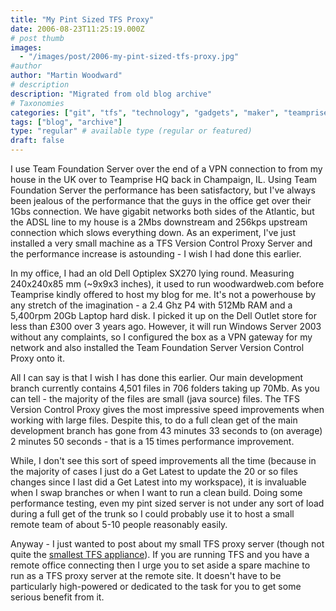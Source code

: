 ```yaml
---
title: "My Pint Sized TFS Proxy"
date: 2006-08-23T11:25:19.000Z
# post thumb
images:
  - "/images/post/2006-my-pint-sized-tfs-proxy.jpg"
#author
author: "Martin Woodward"
# description
description: "Migrated from old blog archive"
# Taxonomies
categories: ["git", "tfs", "technology", "gadgets", "maker", "teamprise", "web", "podcast"]
tags: ["blog", "archive"]
type: "regular" # available type (regular or featured)
draft: false
---
```

[](http://www.woodwardweb.com/WindowsLiveWriter/PintSizedTFSProxy_F31B/tfs_proxy%5B3%5D.jpg) I use Team Foundation Server over the end of a VPN connection to from my house in the UK over to Teamprise HQ back in Champaign, IL.  Using Team Foundation Server the performance has been satisfactory, but I've always been jealous of the performance that the guys in the office get over their 1Gbs connection.  We have gigabit networks both sides of the Atlantic, but the ADSL line to my house is a 2Mbs downstream and 256kps upstream connection which slows everything down.  As an experiment, I've just installed a very small machine as a TFS Version Control Proxy Server and the performance increase is astounding - I wish I had done this earlier. 

In my office, I had an old Dell Optiplex SX270 lying round.  Measuring 240x240x85 mm (~9x9x3 inches), it used to run woodwardweb.com before Teamprise kindly offered to host my blog for me.  It's not a powerhouse by any stretch of the imagination - a 2.4 Ghz P4 with 512Mb RAM and a 5,400rpm 20Gb Laptop hard disk.  I picked it up on the Dell Outlet store for less than £300 over 3 years ago.  However, it will run Windows Server 2003 without any complaints, so I configured the box as a VPN gateway for my network and also installed the Team Foundation Server Version Control Proxy onto it. 

All I can say is that I wish I has done this earlier.  Our main development branch currently contains 4,501 files in 706 folders taking up 70Mb.  As you can tell - the majority of the files are small (java source) files.  The TFS Version Control Proxy gives the most impressive speed improvements when working with large files.  Despite this, to do a full clean get of the main development branch has gone from 43 minutes 33 seconds to (on average) 2 minutes 50 seconds - that is a 15 times performance improvement. 

[](http://www.woodwardweb.com/WindowsLiveWriter/PintSizedTFSProxy_F31B/ProxySpeeds%5B7%5D.png)  

While, I don't see this sort of speed improvements all the time (because in the majority of cases I just do a Get Latest to update the 20 or so files changes since I last did a Get Latest into my workspace), it is invaluable when I swap branches or when I want to run a clean build.  Doing some performance testing, even my pint sized server is not under any sort of load during a full get of the trunk so I could probably use it to host a small remote team of about 5-10 people reasonably easily. 

Anyway - I just wanted to post about my small TFS proxy server (though not quite the [smallest TFS appliance](http://blogs.msdn.com/dglover/archive/2006/08/07/690479.aspx)).  If you are running TFS and you have a remote office connecting then I urge you to set aside a spare machine to run as a TFS proxy server at the remote site.  It doesn't have to be particularly high-powered or dedicated to the task for you to get some serious benefit from it.